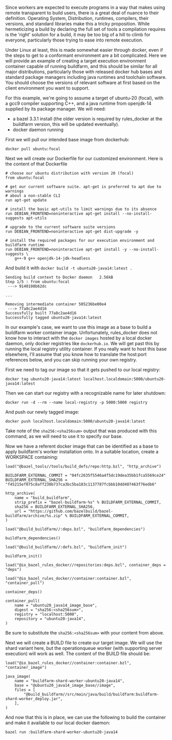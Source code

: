 Since workers are expected to execute programs in a way that makes using remote transparent to build users, there is a great deal of nuance to their definition. Operating System, Distribution, runtimes, compilers, their versions, and standard libraries make this a tricky proposition. While hermeticizing a build by declaring the full set of tools a compilation requires is the 'right' solution for a build, it may be too big of a hill to climb for everyone, particularly those trying to ease into remote execution.

Under Linux at least, this is made somewhat easier through docker, even if the steps to get to a conformant environment are a bit complicated. Here we will provide an example of creating a target execution environment container capable of running buildfarm, and this should be similar for all major distributions, particularly those with released docker hub bases and standard package managers including java runtimes and toolchain software. You should choose the versions of relevant software at first based on the client environment you want to support.

For this example, we're going to assume a target of ubuntu-20 (focal), with a gcc9 compiler supporting C++, and a java runtime from openjdk-14 supplied by its package manager. We will need:

- a bazel 3.3.1 install (the older version is required by rules_docker at the buildfarm version, this will be updated eventually).
- docker daemon running

First we will pull our intended base image from dockerhub:

`docker pull ubuntu:focal`

Next we will create our Dockerfile for our customized environment. Here is the content of that Dockerfile

```
# choose our ubuntu distribution with version 20 (focal)
from ubuntu:focal

# get our current software suite. apt-get is preferred to apt due to warnings
# about a non-stable CLI
run apt-get update

# install the basic apt-utils to limit warnings due to its absence
run DEBIAN_FRONTEND=noninteractive apt-get install --no-install-suggests apt-utils

# upgrade to the current software suite versions
run DEBIAN_FRONTEND=noninteractive apt-get dist-upgrade -y

# install the required packages for our execution environment and buildfarm runtime
run DEBIAN_FRONTEND=noninteractive apt-get install -y --no-install-suggests \
    g++-9 g++ openjdk-14-jdk-headless
```

And build it with `docker build -t ubuntu20-java14:latest .`

```
Sending build context to Docker daemon   2.56kB
Step 1/5 : from ubuntu:focal
 ---> 9140108b62dc

...

Removing intermediate container 505236be00e4
 ---> 77a8c2ae4d16
Successfully built 77a8c2ae4d16
Successfully tagged ubuntu20-java14:latest
```

In our example's case, we want to use this image as a base to build a buildfarm worker container image. Unfortunately, rules_docker does not know how to interact with the `docker images` hosted by a local docker daemon, only docker registries like `dockerhub.io`. We will get past this by running the local registry utility container. If you really want to host this base elsewhere, I'll assume that you know how to translate the host:port references below, and you can skip running your own registry.

First we need to tag our image so that it gets pushed to our local registry:

`docker tag ubuntu20-java14:latest localhost.localdomain:5000/ubuntu20-java14:latest`

Then we can start our registry with a recognizable name for later shutdown:

`docker run -d --rm --name local-registry -p 5000:5000 registry`

And push our newly tagged image:

`docker push localhost.localdomain:5000/ubuntu20-java14:latest`

Take note of the `sha256:<sha256sum>` output that was produced with this command, as we will need to use it to specify our base.

Now we have a referent docker image that can be identified as a base to apply buildfarm's worker installation onto. In a suitable location, create a WORKSPACE containing:

```
load("@bazel_tools//tools/build_defs/repo:http.bzl", "http_archive")

BUILDFARM_EXTERNAL_COMMIT = "04fc2635f5546a4f5dc19dea35bb1fca5569ce24"
BUILDFARM_EXTERNAL_SHA256 = "f45215ef075c8aff230b737ca3bc5ba183c1137787fcbbb10dd407463f76edb6"

http_archive(
    name = "build_buildfarm",
    strip_prefix = "bazel-buildfarm-%s" % BUILDFARM_EXTERNAL_COMMIT,
    sha256 = BUILDFARM_EXTERNAL_SHA256,
    url = "https://github.com/bazelbuild/bazel-buildfarm/archive/%s.zip" % BUILDFARM_EXTERNAL_COMMIT,
)

load("@build_buildfarm//:deps.bzl", "buildfarm_dependencies")

buildfarm_dependencies()

load("@build_buildfarm//:defs.bzl", "buildfarm_init")

buildfarm_init()

load("@io_bazel_rules_docker//repositories:deps.bzl", container_deps = "deps")

load("@io_bazel_rules_docker//container:container.bzl", "container_pull")

container_deps()

container_pull(
    name = "ubuntu20_java14_image_base",
    digest = "sha256:<sha256sum>",
    registry = "localhost:5000",
    repository = "ubuntu20-java14",
)
```

Be sure to substitute the `sha256:<sha256sum>` with your content from above.

Next we will create a BUILD file to create our target image. We will use the shard variant here, but the operationqueue worker (with supporting server execution) will work as well. The content of the BUILD file should be:

```
load("@io_bazel_rules_docker//container:container.bzl", "container_image")

java_image(
    name = "buildfarm-shard-worker-ubuntu20-java14",
    base = "@ubuntu20_java14_image_base//image",
    files = [
        "@build_buildfarm//src/main/java/build/buildfarm:buildfarm-shard-worker_deploy.jar",
    ],
)
```

And now that this is in place, we can use the following to build the container and make it available to our local docker daemon:

`bazel run :buildfarm-shard-worker-ubuntu20-java14`